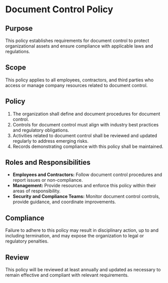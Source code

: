 # Document Control Policy

## Purpose
This policy establishes requirements for document control to protect organizational assets and ensure compliance with applicable laws and regulations.

## Scope
This policy applies to all employees, contractors, and third parties who access or manage company resources related to document control.

## Policy
1. The organization shall define and document procedures for document control.
2. Controls for document control must align with industry best practices and regulatory obligations.
3. Activities related to document control shall be reviewed and updated regularly to address emerging risks.
4. Records demonstrating compliance with this policy shall be maintained.

## Roles and Responsibilities
- **Employees and Contractors:** Follow document control procedures and report issues or non-compliance.
- **Management:** Provide resources and enforce this policy within their areas of responsibility.
- **Security and Compliance Teams:** Monitor document control controls, provide guidance, and coordinate improvements.

## Compliance
Failure to adhere to this policy may result in disciplinary action, up to and including termination, and may expose the organization to legal or regulatory penalties.

## Review
This policy will be reviewed at least annually and updated as necessary to remain effective and compliant with relevant requirements.

